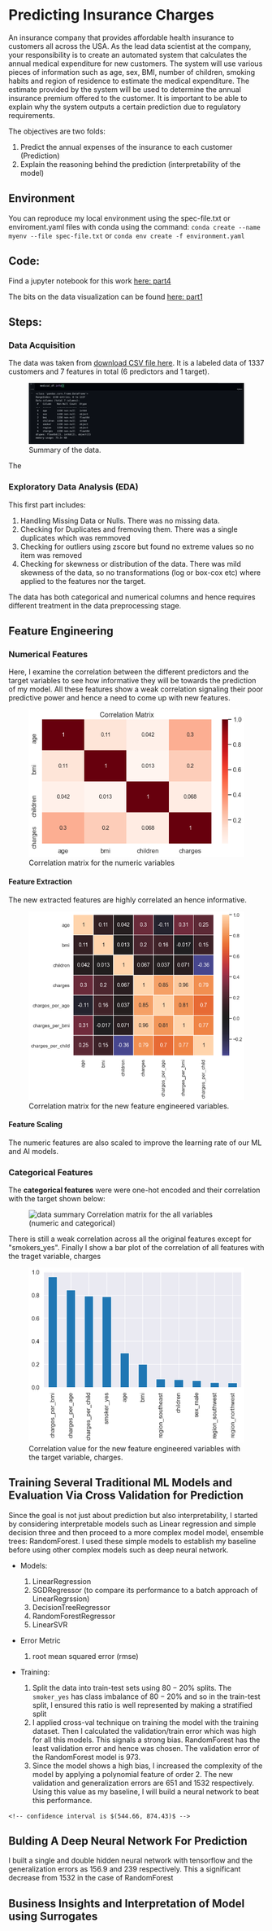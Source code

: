 # Predicting Insurance Charges

An insurance company that provides affordable health insurance to customers all across the USA. As the lead data scientist at the company, your responsibility is to create an automated system that calculates the annual medical expenditure for new customers. The system will use various pieces of information such as age, sex, BMI, number of children, smoking habits and region of residence to estimate the medical expenditure. The estimate provided by the system will be used to determine the annual insurance premium offered to the customer. It is important to be able to explain why the system outputs a certain prediction due to regulatory requirements.

The objectives are two folds:

1. Predict the annual expenses of the insurance to each customer (Prediction)
2. Explain the reasoning behind the prediction (interpretability of the model)

## Environment

You can reproduce my local environment using the spec-file.txt or enviroment.yaml files with conda using the command:
`conda create --name myenv --file spec-file.txt` or `conda env create -f environment.yaml`

## Code:

Find a jupyter notebook for this work [here: part4](https://github.com/gkrampah/ML_project_regression/blob/main/part4.ipynb)

The bits on the data visualization can be found [here: part1](https://github.com/gkrampah/ML_project_regression/blob/main/part1.ipynb)

## Steps:

### Data Acquisition

The data was taken from [download CSV file here](https://raw.githubusercontent.com/JovianML/opendatasets/master/data/medical-charges.csv). It is a labeled data of $1337$ customers and $7$ features in total ($6$ predictors and $1$ target).

<figure>
<img src="summary.png" alt="data summary"/>
<figure-caption>Summary of the data.</figure-caption>
</figure>

The

### Exploratory Data Analysis (EDA)

This first part includes:

1. Handling Missing Data or Nulls. There was no missing data.
2. Checking for Duplicates and fremoving them. There was a single duplicates which was remmoved
3. Checking for outliers using zscore but found no extreme values so no item was removed
4. Checking for skewness or distribution of the data. There was mild skewness of the data, so no transformations (log or box-cox etc) where applied to the features nor the target.

The data has both categorical and numerical columns and hence requires different treatment in the data preprocessing stage.

## Feature Engineering

### Numerical Features

Here, I examine the correlation between the different predictors and the target variables to see how informative they will be towards the prediction of my model. All these features show a weak correlation signaling their poor predictive power and hence a need to come up with new features.

<figure>
<img src="cor1.png" alt="data summary"/>
<figure-caption>Correlation matrix for the numeric variables</figure-caption>
</figure>

#### Feature Extraction

The new extracted features are highly correlated an hence informative.

<figure>
<img src="cor3.png" alt="data summary"/>
<figure-caption>Correlation matrix for the new feature engineered variables.</figure-caption>
</figure>

#### Feature Scaling

The numeric features are also scaled to improve the learning rate of our ML and AI models.

### Categorical Features

The **categorical features** were were one-hot encoded and their correlation with the target shown below:

<figure>
<img src="co2.png" alt="data summary"/>
<figure-caption>Correlation matrix for the all variables (numeric and categorical)</figure-caption>
</figure>

There is still a weak correlation across all the original features except for "smokers_yes". Finally I show a bar plot of the correlation of all features with the traget variable, charges

<figure>
<img src="cor4.png" alt="data summary"/>
<figure-caption>Correlation value for the new feature engineered variables with the target variable, charges.</figure-caption>
</figure>

## Training Several Traditional ML Models and Evaluation Via Cross Validation for Prediction

Since the goal is not just about prediction but also interpretability, I started by considering interpretable models such as Linear regression and simple decision three and then proceed to a more complex model model, ensemble trees: RandomForest. I used these simple models to establish my baseline before using other complex models such as deep neural network.

- Models:

  1. LinearRegression
  2. SGDRegressor (to compare its performance to a batch approach of LinearRegrssion)
  3. DecisionTreeRegressor
  4. RandomForestRegressor
  5. LinearSVR

- Error Metric

  1. root mean squared error (rmse)

- Training:
  1. Split the data into train-test sets using $80-20\%$ splits. The `smoker_yes` has class imbalance of $80-20\%$ and so in the train-test split, I ensured this ratio is well represented by making a stratified split
  2. I applied cross-val technique on training the model with the training dataset. Then I calculated the validation/train error which was high for all this models. This signals a strong bias. RandomForest has the least validation error and hence was chosen. The validation error of the RandomForest model is $973$.
  3. Since the model shows a high bias, I increased the complexity of the model by applying a polynomial feature of order $2$. The new validation and generalization errors are $651$ and $1532$ respectively. Using this value as my baseline, I will build a neural network to beat this performance.

<!-- and its generalisation error is $728$. The $95\%$ -->

    <!-- confidence interval is $(544.66, 874.43)$ -->

## Bulding A Deep Neural Network For Prediction
I built a single and double hidden neural network with tensorflow and the generalization errors as $156.9$ and $239$ respectively. This a significant decrease from $1532$ in the case of RandomForest

## Business Insights and Interpretation of Model using Surrogates
